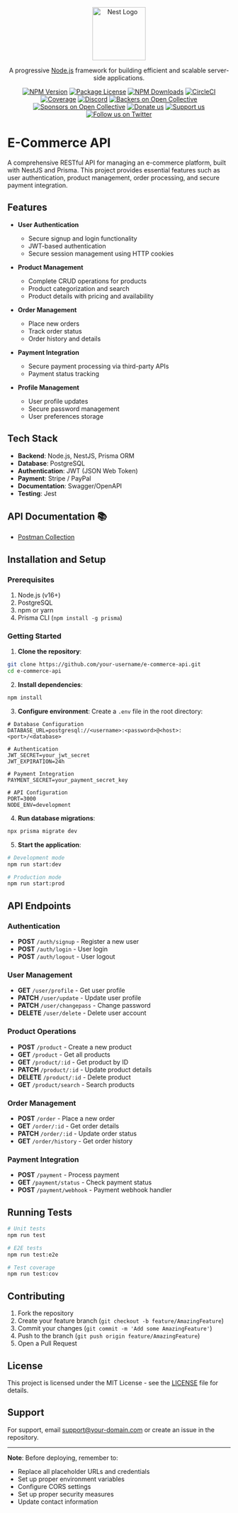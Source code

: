 <p align="center">
  <a href="http://nestjs.com/" target="blank"><img src="https://nestjs.com/img/logo-small.svg" width="120" alt="Nest Logo" /></a>
</p>

[circleci-image]: https://img.shields.io/circleci/build/github/nestjs/nest/master?token=abc123def456
[circleci-url]: https://circleci.com/gh/nestjs/nest

  <p align="center">A progressive <a href="http://nodejs.org" target="_blank">Node.js</a> framework for building efficient and scalable server-side applications.</p>
    <p align="center">
<a href="https://www.npmjs.com/~nestjscore" target="_blank"><img src="https://img.shields.io/npm/v/@nestjs/core.svg" alt="NPM Version" /></a>
<a href="https://www.npmjs.com/~nestjscore" target="_blank"><img src="https://img.shields.io/npm/l/@nestjs/core.svg" alt="Package License" /></a>
<a href="https://www.npmjs.com/~nestjscore" target="_blank"><img src="https://img.shields.io/npm/dm/@nestjs/common.svg" alt="NPM Downloads" /></a>
<a href="https://circleci.com/gh/nestjs/nest" target="_blank"><img src="https://img.shields.io/circleci/build/github/nestjs/nest/master" alt="CircleCI" /></a>
<a href="https://coveralls.io/github/nestjs/nest?branch=master" target="_blank"><img src="https://coveralls.io/repos/github/nestjs/nest/badge.svg?branch=master#9" alt="Coverage" /></a>
<a href="https://discord.gg/G7Qnnhy" target="_blank"><img src="https://img.shields.io/badge/discord-online-brightgreen.svg" alt="Discord"/></a>
<a href="https://opencollective.com/nest#backer" target="_blank"><img src="https://opencollective.com/nest/backers/badge.svg" alt="Backers on Open Collective" /></a>
<a href="https://opencollective.com/nest#sponsor" target="_blank"><img src="https://opencollective.com/nest/sponsors/badge.svg" alt="Sponsors on Open Collective" /></a>
  <a href="https://paypal.me/kamilmysliwiec" target="_blank"><img src="https://img.shields.io/badge/Donate-PayPal-ff3f59.svg" alt="Donate us"/></a>
    <a href="https://opencollective.com/nest#sponsor"  target="_blank"><img src="https://img.shields.io/badge/Support%20us-Open%20Collective-41B883.svg" alt="Support us"></a>
  <a href="https://twitter.com/nestframework" target="_blank"><img src="https://img.shields.io/twitter/follow/nestframework.svg?style=social&label=Follow" alt="Follow us on Twitter"></a>
</p>
  <!--[![Backers on Open Collective](https://opencollective.com/nest/backers/badge.svg)](https://opencollective.com/nest#backer)
  [![Sponsors on Open Collective](https://opencollective.com/nest/sponsors/badge.svg)](https://opencollective.com/nest#sponsor)-->

# E-Commerce API

A comprehensive RESTful API for managing an e-commerce platform, built with NestJS and Prisma. This project provides essential features such as user authentication, product management, order processing, and secure payment integration.

## Features

- **User Authentication**
  - Secure signup and login functionality
  - JWT-based authentication
  - Secure session management using HTTP cookies
  
- **Product Management**
  - Complete CRUD operations for products
  - Product categorization and search
  - Product details with pricing and availability
  
- **Order Management**
  - Place new orders
  - Track order status
  - Order history and details
  
- **Payment Integration**
  - Secure payment processing via third-party APIs
  - Payment status tracking
  
- **Profile Management**
  - User profile updates
  - Secure password management
  - User preferences storage

## Tech Stack

- **Backend**: Node.js, NestJS, Prisma ORM
- **Database**: PostgreSQL
- **Authentication**: JWT (JSON Web Token)
- **Payment**: Stripe / PayPal
- **Documentation**: Swagger/OpenAPI
- **Testing**: Jest

## API Documentation 📚
- [Postman Collection](https://documenter.getpostman.com/view/34879207/2sAYX5LNmG)

## Installation and Setup

### Prerequisites

1. Node.js (v16+)
2. PostgreSQL
3. npm or yarn
4. Prisma CLI (`npm install -g prisma`)

### Getting Started

1. **Clone the repository**:
```bash
git clone https://github.com/your-username/e-commerce-api.git
cd e-commerce-api
```

2. **Install dependencies**:
```bash
npm install
```

3. **Configure environment**:
Create a `.env` file in the root directory:
```env
# Database Configuration
DATABASE_URL=postgresql://<username>:<password>@<host>:<port>/<database>

# Authentication
JWT_SECRET=your_jwt_secret
JWT_EXPIRATION=24h

# Payment Integration
PAYMENT_SECRET=your_payment_secret_key

# API Configuration
PORT=3000
NODE_ENV=development
```

4. **Run database migrations**:
```bash
npx prisma migrate dev
```

5. **Start the application**:
```bash
# Development mode
npm run start:dev

# Production mode
npm run start:prod
```

## API Endpoints

### Authentication
* **POST** `/auth/signup` - Register a new user
* **POST** `/auth/login` - User login
* **POST** `/auth/logout` - User logout

### User Management
* **GET** `/user/profile` - Get user profile
* **PATCH** `/user/update` - Update user profile
* **PATCH** `/user/changepass` - Change password
* **DELETE** `/user/delete` - Delete user account

### Product Operations
* **POST** `/product` - Create a new product
* **GET** `/product` - Get all products
* **GET** `/product/:id` - Get product by ID
* **PATCH** `/product/:id` - Update product details
* **DELETE** `/product/:id` - Delete product
* **GET** `/product/search` - Search products

### Order Management
* **POST** `/order` - Place a new order
* **GET** `/order/:id` - Get order details
* **PATCH** `/order/:id` - Update order status
* **GET** `/order/history` - Get order history

### Payment Integration
* **POST** `/payment` - Process payment
* **GET** `/payment/status` - Check payment status
* **POST** `/payment/webhook` - Payment webhook handler

## Running Tests

```bash
# Unit tests
npm run test

# E2E tests
npm run test:e2e

# Test coverage
npm run test:cov
```

## Contributing

1. Fork the repository
2. Create your feature branch (`git checkout -b feature/AmazingFeature`)
3. Commit your changes (`git commit -m 'Add some AmazingFeature'`)
4. Push to the branch (`git push origin feature/AmazingFeature`)
5. Open a Pull Request

## License

This project is licensed under the MIT License - see the [LICENSE](LICENSE) file for details.

## Support

For support, email support@your-domain.com or create an issue in the repository.

---

**Note**: Before deploying, remember to:
- Replace all placeholder URLs and credentials
- Set up proper environment variables
- Configure CORS settings
- Set up proper security measures
- Update contact information
